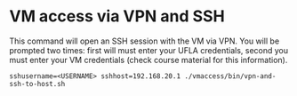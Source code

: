 # VM access via VPN and SSH

This command will open an SSH session with the VM via VPN. You will be prompted
two times: first will must enter your UFLA credentials, second you must enter
your VM credentials (check course material for this information).

```
sshusername=<USERNAME> sshhost=192.168.20.1 ./vmaccess/bin/vpn-and-ssh-to-host.sh
```
